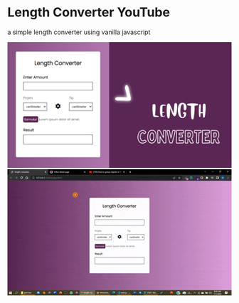 # Length Converter YouTube

 a simple length converter using vanilla javascript

![image](./length_converter.png)
![demo](./length_converter.gif)